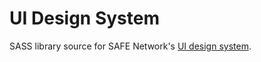 # UI Design System

SASS library source for SAFE Network's [UI design system](https://docs.maidsafe.net/ui_design_system).
